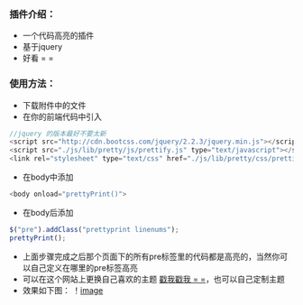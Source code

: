 ### 插件介绍：
* 一个代码高亮的插件
* 基于jquery
* 好看 = =

### 使用方法：
  * 下载附件中的文件
  * 在你的前端代码中引入
```javascript
//jquery 的版本最好不要太新 
<script src="http://cdn.bootcss.com/jquery/2.2.3/jquery.min.js"></script>
<script src="./js/lib/pretty/js/prettify.js" type="text/javascript"></script>
<link rel="stylesheet" type="text/css" href="./js/lib/pretty/css/prettify.css"/>
```
*  在body中添加
```javascript
<body onload="prettyPrint()">
```
*  在body后添加
```javascript
$("pre").addClass("prettyprint linenums");
prettyPrint();
```
* 上面步骤完成之后那个页面下的所有pre标签里的代码都是高亮的，当然你可以自己定义在哪里的pre标签高亮
* 可以在这个网站上更换自己喜欢的主题 [戳我戳我 = =](https://jmblog.github.io/color-themes-for-google-code-prettify/)，也可以自己定制主题
* 效果如下图：
！[image](https://github.com/hongrunhui/prettify.js/blob/master/%E6%9C%AA%E6%A0%87%E9%A2%98-1.png)

